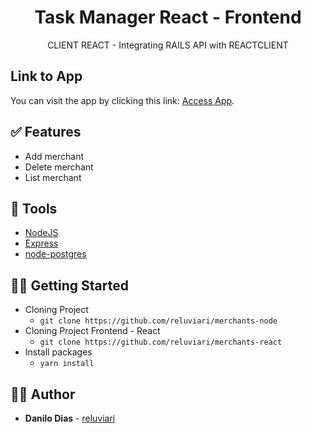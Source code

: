 <h1 align="center">
  <strong>Task Manager React - Frontend</strong>
</h1> 

<p align="center">
  CLIENT REACT - Integrating RAILS API with REACTCLIENT
</p> 

## Link to App

You can visit the app by clicking this link: [Access App](https://reluviaris-task-manager-react.herokuapp.com/).

## ✅ Features
   - Add merchant
   - Delete merchant
   - List merchant

## 🧰 Tools

- [NodeJS](https://nodejs.org/en/)
- [Express](https://expressjs.com/pt-br/)
- [node-postgres](https://pub.dev/packages/url_launcher)

## 👩‍🏫 Getting Started

- Cloning Project
  - `git clone https://github.com/reluviari/merchants-node`
- Cloning Project Frontend - React
  - `git clone https://github.com/reluviari/merchants-react`
- Install packages
  - `yarn install`
 
## 🙋‍♂️ Author

* **Danilo Dias** - [reluviari](https://github.com/reluviari)
